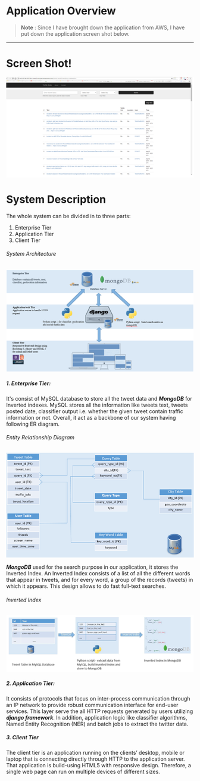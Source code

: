 # Application Overview
> **Note** :
> Since I have brought down the application from AWS, I have put down the application screen shot below.
-------------
# Screen Shot!
![enter image description here](https://github.com/saurabhkumar1989/traffic_data_backend/blob/master/images/screen_shot_aws.png?raw=true)

# System Description

The whole system can be divided in to three parts:
1.	Enterprise Tier
2.	Application Tier
3.	Client Tier

###### System Architecture
![enter image description here](https://raw.githubusercontent.com/saurabhkumar1989/traffic_data_backend/master/images/Capture.PNG)

##### 1.	Enterprise Tier: 
It's consist of MySQL database to store all the tweet data and ***MongoDB*** for Inverted indexes.
MySQL stores all the information like tweets text, tweets posted date, classifier output i.e. whether the given tweet contain traffic information or not. Overall, it act as a backbone of our system having following ER diagram.

###### Entity Relationship Diagram
![enter image description here](https://raw.githubusercontent.com/saurabhkumar1989/traffic_data_backend/master/images/er%20diagram.png)

***MongoDB*** used for the search purpose in our application, it stores the Inverted Index. An Inverted Index consists of a list of all the different words that appear in tweets, and for every word, a group of the records (tweets) in which it appears. This design allows to do fast full-text searches.

###### Inverted Index
![enter image description here](https://raw.githubusercontent.com/saurabhkumar1989/traffic_data_backend/master/images/invertedIndex.JPG)

##### 2.	Application Tier: 
It consists of protocols that focus on inter-process communication through an IP network to provide robust communication interface for end-user services. 
This layer serve the all HTTP requests generated by users utilizing ***django framework***. In addition, application logic like classifier algorithms, Named Entity Recognition (NER) and batch jobs to extract the twitter data.

##### 3. Client Tier

The client tier is an application running on the clients’ desktop, mobile or laptop that is connecting directly through HTTP to the application server.  That application is build-using HTML5 with responsive design. Therefore, a single web page can run on multiple devices of different sizes. 
